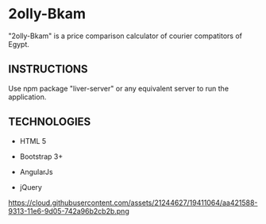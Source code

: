 # 2olly-Bkam
"2olly-Bkam" is a price comparison calculator of courier compatitors of Egypt.


## INSTRUCTIONS ##

Use npm package "liver-server" or any equivalent server to run the application.


## TECHNOLOGIES ##

- HTML 5

- Bootstrap 3+

- AngularJs

- jQuery


https://cloud.githubusercontent.com/assets/21244627/19411064/aa421588-9313-11e6-9d05-742a96b2cb2b.png